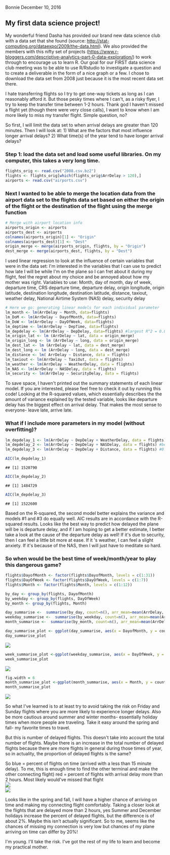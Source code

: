 Bonnie
December 10, 2016

My first data science project!
------------------------------

My wonderful friend Dasha has provided our brand new data science club with a data set that she found (source: <http://stat-computing.org/dataexpo/2009/the-data.html>). We also provided the members with this nifty set of projects (<https://www.r-bloggers.com/descriptive-analytics-part-0-data-exploration/>) to work through to encourage us to learn R.
Our goal for our FIRST data science club meeting was to be able to use R/Rstudio to investigate a question and to create a deliverable in the form of a nice graph or a few. I chose to download the data set from 2008 just because it is the most recent data set there.

I hate transferring flights so I try to get one-way tickets as long as I can reasonably afford it. But those pesky times where I can't, as a risky flyer, I try to keep the transfer time between 1-2 hours. Thank god I haven't missed a flight yet (though there were very close calls), I want to know when I am more likely to miss my transfer flight. Simple question, no?

So first, I will limit the data set to when arrival delays are greater than 120 minutes. Then I will look at: 1) What are the factors that most influence longer arrival delays? 2) What time(s) of the year tend to have longer arrival delays?

### Step 1: load the data set and load some useful libraries. On my computer, this takes a very long time.

``` r
flights_orig <- read.csv("2008.csv.bz2")
flights <- flights_orig[which(flights_orig$ArrDelay > 120),]
airports <- read.csv("airports.csv")
```

### Next I wanted to be able to merge the location data from the airport data set to the flights data set based on either the origin of the flight or the destination of the flight using the merge function

``` r
# Merge with airport location info
airports_origin <- airports
airports_dest <- airports
colnames(airports_origin)[1] <- "Origin"
colnames(airports_dest)[1] <- "Dest"
origin_merge <- merge(airports_origin, flights, by = "Origin")
dest_merge <- merge(airports_dest, flights, by = "Dest")
```

I used linear regression to look at the influence of certain variables that were in the data set: I'm interested in the variables that I can use to predict how late I will be while I'm on the plane so I can fret about it during my flight, feel the regret about my choice and be annoyed about how my mother was right. Variables to use: Month, day of month, day of week, departure time, CRS departure time, departure delay, origin longitude, origin latitude, destination longitude, destination latitude, distance, taxiout, weather delay, National Airtime System (NAS) delay, security delay

``` r
# Here we go: generating linear models for each individual parameter
lm_month <- lm(ArrDelay ~ Month, data=flights)
lm_DoM <- lm(ArrDelay ~ DayofMonth, data=flights)
lm_DoW <- lm(ArrDelay ~ DayOfWeek, data=flights)
lm_deptime <- lm(ArrDelay ~ DepTime, data=flights)
lm_depdelay <- lm(ArrDelay ~ DepDelay, data=flights) #largest R^2 = 0.8379
lm_origin_lat <- lm (ArrDelay ~ lat, data = origin_merge)
lm_origin_long <- lm (ArrDelay ~ long, data = origin_merge)
lm_dest_lat <- lm (ArrDelay ~ lat, data = dest_merge)
lm_dest_long <- lm (ArrDelay ~ long, data = dest_merge)
lm_distance <- lm( ArrDelay ~ Distance, data = flights)
lm_taxiout <- lm(ArrDelay ~ TaxiOut, data = flights)
lm_weather <- lm(ArrDelay ~ WeatherDelay, data = flights)
lm_NAS <- lm(ArrDelay ~ NASDelay, data = flights)
lm_security <- lm(ArrDelay ~ SecurityDelay, data = flights)
```

To save space, I haven't printed out the summary statements of each linear model. If you are interested, please feel free to check it out by running this code! Looking at the R-squared values, which essentially describes the the amount of variance explained by the tested variable, looks like departure delay has the biggest effect on arrival delay. That makes the most sense to everyone- leave late, arrive late.

### What if I include more parameters in my model (without overfitting)?

``` r
lm_depdelay_1 <- lm(ArrDelay ~ DepDelay + WeatherDelay, data = flights) # R-squared = 0.8865
lm_depdelay_2 <- lm(ArrDelay ~ DepDelay + NASDelay, data = flights) #best R-squared value 0.9161
lm_depdelay_3 <- lm(ArrDelay ~ DepDelay + Distance, data = flights) #0.8853

AIC(lm_depdelay_1)
```

    ## [1] 1520790

``` r
AIC(lm_depdelay_2)
```

    ## [1] 1484729

``` r
AIC(lm_depdelay_3)
```

    ## [1] 1522600

Based on the R-squared, the second model better explains the variance and models \#1 and \#3 do equally well. AIC results are in accordance with the R-squared results. Looks like the best way to predict how delayed the plane will be is departure delay, and if I am hoping to get a better estimate, I better take a look at the cause of the departure delay as well! If it's due to security, then I can feel a little bit more at ease. If it 's weather, I can feel a slight anxiety. If it's because of the NAS, then I will just have to meditate so hard.

### So when would be the best time of week/month/year to play this dangerous game?

``` r
flights$DayofMonth <- factor(flights$DayofMonth, levels = c(1:31))
flights$DayOfWeek <- factor(flights$DayOfWeek, levels = c(1:7))
flights$Month <- factor(flights$Month, levels = c(1:12))

by_day <- group_by(flights, DayofMonth)
by_weekday <- group_by(flights, DayOfWeek)
by_month <- group_by(flights, Month)

day_summarise <-  summarise(by_day, count=n(), arr_mean=mean(ArrDelay, na.rm = TRUE), arr_sd = sd(ArrDelay, na.rm = TRUE), arr_sem = sd(ArrDelay, na.rm = TRUE)/sqrt(count))
weekday_summarise <-  summarise(by_weekday, count=n(), arr_mean=mean(ArrDelay, na.rm = TRUE), arr_sd = sd(ArrDelay, na.rm = TRUE), arr_sem = sd(ArrDelay, na.rm = TRUE)/sqrt(count))
month_summarise <-  summarise(by_month, count=n(), arr_mean=mean(ArrDelay, na.rm = TRUE), arr_sd = sd(ArrDelay, na.rm = TRUE), arr_sem = sd(ArrDelay, na.rm = TRUE)/sqrt(count))

day_summarise_plot <- ggplot(day_summarise, aes(x = DayofMonth, y = count)) + geom_point(size = 3) + labs(x = "Day of the Month", y = "Number of flights delayed over 2 hours", title = "Number of arrival delays by day of the month")
day_summarise_plot
```

<img src="2016_12_10_flights_analysis_clean_2_files/figure-markdown_github/unnamed-chunk-6-1.png" style="display: block; margin: auto;" />

``` r
week_summarise_plot <-ggplot(weekday_summarise, aes(x = DayOfWeek, y = count)) + geom_point(size = 3) + labs(x = "Day of the Week", y = "Number of flights delayed over 2 hours", title = "Number of arrival delays by day of the week") + scale_x_discrete(labels = c("1"="Mon", "2"="Tues", "3"="Wed", "4"="Thurs", "5"="Fri", "6"="Sat", "7"="Sun"))
week_summarise_plot
```

<img src="2016_12_10_flights_analysis_clean_2_files/figure-markdown_github/unnamed-chunk-7-1.png" style="display: block; margin: auto;" />

``` r
fig.width = 6
month_summarise_plot <-ggplot(month_summarise, aes(x = Month, y = count)) + geom_point(size = 3) + labs(x = "Month", y = "Number of flights delayed over 2 hours", title = "Number of arrival delays by month") + scale_x_discrete(labels= c("1"="Jan", "2"="Feb", "3"= "Mar", "4"= "Apr", "5"= "May", "6"= "Jun", "7"= "Jul", "8"= "Aug", "9"= "Sep", "10"= "Oct", "11"= "Nov", "12"= "Dec"))
month_summarise_plot
```

<img src="2016_12_10_flights_analysis_clean_2_files/figure-markdown_github/unnamed-chunk-8-1.png" style="display: block; margin: auto;" />

So what I've learned is to at least try to avoid taking the risk on Friday and Sunday flights where you are more likely to experience longer delays. Also be more cautious around summer and winter months- essentially holiday times when more people are traveling. Take it easy around the spring and fall- my favorite times to travel.

But this is number of delayed flights. This doesn't take into account the total number of flights. Maybe there is an increase in the total number of delayed flights because there are more flights in general during those times of year, so in actuality, the proportion of delayed flights is the same?

So blue = percent of flights on time (arrived with a less than 15 minute delay). To me, this is enough time to find the other terminal and make the other connecting flight) red = percent of flights with arrival delay more than 2 hours. Most likely would've missed that flight <img src="2016_12_10_flights_analysis_clean_2_files/figure-markdown_github/unnamed-chunk-9-1.png" style="display: block; margin: auto;" /><img src="2016_12_10_flights_analysis_clean_2_files/figure-markdown_github/unnamed-chunk-9-2.png" style="display: block; margin: auto;" />

Looks like in the spring and fall, I will have a higher chance of arriving on time and making my connecting flight comfortably. Taking a closer look at the flights that are delayed more than 2 hours, yes Summer and December holidays increase the percent of delayed flights, but the difference is of about 2%. Maybe this isn't actually significant. So to me, seems like the chances of missing my connection is very low but chances of my plane arriving on time can differ by 20%!

I'm young. I'll take the risk. I've got the rest of my life to learn and become my practical mother.
